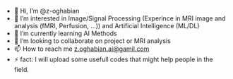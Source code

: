 - 👋 Hi, I’m @z-oghabian
- 👀 I’m interested in Image/Signal Processing (Experince in MRI image and analysis (fMRI, Perfusion, ...)) and Artificial Intelligence (ML/DL)
- 🌱 I’m currently learning AI Methods
- 💞️ I’m looking to collaborate on project or MRI analysis
- 📫 How to reach me z.oghabian.ai@gamil.com
- ⚡ fact: I will upload some usefull codes that might help people in the field.
